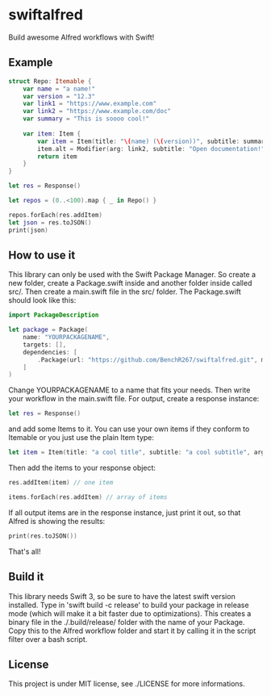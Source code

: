 # swiftalfred
Build awesome Alfred workflows with Swift!

## Example ##

```Swift
struct Repo: Itemable {
    var name = "a name!"
    var version = "12.3"
    var link1 = "https://www.example.com"
    var link2 = "https://www.example.com/doc"
    var summary = "This is soooo cool!"
    
    var item: Item {
        var item = Item(title: "\(name) (\(version))", subtitle: summary, arg: link1)
        item.alt = Modifier(arg: link2, subtitle: "Open documentation!")
        return item
    }
}

let res = Response()

let repos = (0..<100).map { _ in Repo() }

repos.forEach(res.addItem)
let json = res.toJSON()
print(json)
```

## How to use it ##

This library can only be used with the Swift Package Manager. So create a new folder, create a Package.swift inside and another folder inside called src/.
Then create a main.swift file in the src/ folder. The Package.swift should look like this:

```Swift
import PackageDescription

let package = Package(
    name: "YOURPACKAGENAME",
    targets: [],
    dependencies: [
        .Package(url: "https://github.com/BenchR267/swiftalfred.git", majorVersion: 1)
    ]
)
```

Change YOURPACKAGENAME to a name that fits your needs.
Then write your workflow in the main.swift file. For output, create a response instance:

```Swift
let res = Response()
```

and add some Items to it. You can use your own items if they conform to Itemable or you just use the plain Item type:

```Swift
let item = Item(title: "a cool title", subtitle: "a cool subtitle", arg: "https://www.example.com")
```

Then add the items to your response object:

```Swift
res.addItem(item) // one item

items.forEach(res.addItem) // array of items
```

If all output items are in the response instance, just print it out, so that Alfred is showing the results:

```Swift
print(res.toJSON())
```

That's all!

## Build it ##

This library needs Swift 3, so be sure to have the latest swift version installed. Type in 'swift build -c release' to build your package in release mode (which will make it a bit faster due to optimizations). This creates a binary file in the ./.build/release/ folder with the name of your Package. Copy this to the Alfred workflow folder and start it by calling it in the script filter over a bash script.

## License ##

This project is under MIT license, see ./LICENSE for more informations.